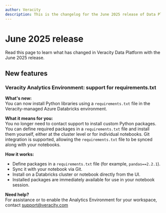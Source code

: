 ```yaml
---
author: Veracity
description: This is the changelog for the June 2025 release of Data Platform.
---
```


# June 2025 release
Read this page to learn what has changed in Veracity Data Platform with the June 2025 release.

## New features

### Veracity Analytics Environment: support for requirements.txt

**What's new:**  
You can now install Python libraries using a `requirements.txt` file in the Veracity-managed Azure Databricks environment.

**What it means for you:**  
You no longer need to contact support to install custom Python packages. You can define required packages in a `requirements.txt` file and install them yourself, either at the cluster level or for individual notebooks. Git integration is supported, allowing the `requirements.txt` file to be synced along with your notebooks.

**How it works:**
- Define packages in a `requirements.txt` file (for example, `pandas==2.2.1`).
- Sync it with your notebook via Git.
- Install on a Databricks cluster or notebook directly from the UI.
- Installed packages are immediately available for use in your notebook session.

**Need help?**  
For assistance or to enable the Analytics Environment for your workspace, contact [support@veracity.com](mailto:support@veracity.com)
